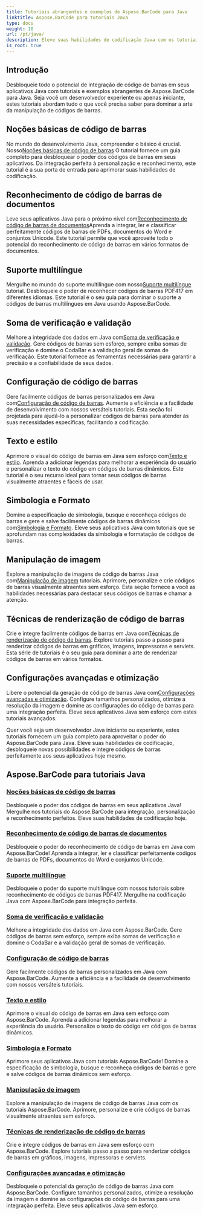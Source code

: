 ```yaml
---
title: Tutoriais abrangentes e exemplos de Aspose.BarCode para Java
linktitle: Aspose.BarCode para tutoriais Java
type: docs
weight: 10
url: /pt/java/
description: Eleve suas habilidades de codificação Java com os tutoriais Aspose.BarCode. Desbloqueie integração, personalização e reconhecimento perfeitos. Mergulhe no poder dos códigos de barras hoje.
is_root: true
---
```

## Introdução

Desbloqueie todo o potencial de integração de código de barras em seus aplicativos Java com tutoriais e exemplos abrangentes de Aspose.BarCode para Java. Seja você um desenvolvedor experiente ou apenas iniciante, estes tutoriais abordam tudo o que você precisa saber para dominar a arte da manipulação de códigos de barras.

## Noções básicas de código de barras

 No mundo do desenvolvimento Java, compreender o básico é crucial. Nosso[Noções básicas de código de barras](./barcode-basics/) O tutorial fornece um guia completo para desbloquear o poder dos códigos de barras em seus aplicativos. Da integração perfeita à personalização e reconhecimento, este tutorial é a sua porta de entrada para aprimorar suas habilidades de codificação.

## Reconhecimento de código de barras de documentos

 Leve seus aplicativos Java para o próximo nível com[Reconhecimento de código de barras de documentos](./document-barcode-recognition/)Aprenda a integrar, ler e classificar perfeitamente códigos de barras de PDFs, documentos do Word e conjuntos Unicode. Este tutorial permite que você aproveite todo o potencial do reconhecimento de código de barras em vários formatos de documentos.

## Suporte multilíngue

 Mergulhe no mundo do suporte multilíngue com nosso[Suporte multilíngue](./multilingual-support/) tutorial. Desbloqueie o poder de reconhecer códigos de barras PDF417 em diferentes idiomas. Este tutorial é o seu guia para dominar o suporte a códigos de barras multilíngues em Java usando Aspose.BarCode.

## Soma de verificação e validação

 Melhore a integridade dos dados em Java com[Soma de verificação e validação](./checksum-and-validation/). Gere códigos de barras sem esforço, sempre exiba somas de verificação e domine o CodaBar e a validação geral de somas de verificação. Este tutorial fornece as ferramentas necessárias para garantir a precisão e a confiabilidade de seus dados.

## Configuração de código de barras

 Gere facilmente códigos de barras personalizados em Java com[Configuração de código de barras](./barcode-configuration/). Aumente a eficiência e a facilidade de desenvolvimento com nossos versáteis tutoriais. Esta seção foi projetada para ajudá-lo a personalizar códigos de barras para atender às suas necessidades específicas, facilitando a codificação.

## Texto e estilo

Aprimore o visual do código de barras em Java sem esforço com[Texto e estilo](./text-and-styling/). Aprenda a adicionar legendas para melhorar a experiência do usuário e personalizar o texto do código em códigos de barras dinâmicos. Este tutorial é o seu recurso ideal para tornar seus códigos de barras visualmente atraentes e fáceis de usar.

## Simbologia e Formato

 Domine a especificação de simbologia, busque e reconheça códigos de barras e gere e salve facilmente códigos de barras dinâmicos com[Simbologia e Formato](./symbology-and-format/). Eleve seus aplicativos Java com tutoriais que se aprofundam nas complexidades da simbologia e formatação de códigos de barras.

## Manipulação de imagem

 Explore a manipulação de imagens de código de barras Java com[Manipulação de imagem](./image-manipulation/) tutoriais. Aprimore, personalize e crie códigos de barras visualmente atraentes sem esforço. Esta seção fornece a você as habilidades necessárias para destacar seus códigos de barras e chamar a atenção.

## Técnicas de renderização de código de barras

 Crie e integre facilmente códigos de barras em Java com[Técnicas de renderização de código de barras](./barcode-rendering-techniques/). Explore tutoriais passo a passo para renderizar códigos de barras em gráficos, imagens, impressoras e servlets. Esta série de tutoriais é o seu guia para dominar a arte de renderizar códigos de barras em vários formatos.

## Configurações avançadas e otimização

Libere o potencial da geração de código de barras Java com[Configurações avançadas e otimização](./advanced-settings-and-optimization/). Configure tamanhos personalizados, otimize a resolução da imagem e domine as configurações do código de barras para uma integração perfeita. Eleve seus aplicativos Java sem esforço com estes tutoriais avançados.

Quer você seja um desenvolvedor Java iniciante ou experiente, estes tutoriais fornecem um guia completo para aproveitar o poder do Aspose.BarCode para Java. Eleve suas habilidades de codificação, desbloqueie novas possibilidades e integre códigos de barras perfeitamente aos seus aplicativos hoje mesmo.

##  Aspose.BarCode para tutoriais Java
### [Noções básicas de código de barras](./barcode-basics/)
Desbloqueie o poder dos códigos de barras em seus aplicativos Java! Mergulhe nos tutoriais do Aspose.BarCode para integração, personalização e reconhecimento perfeitos. Eleve suas habilidades de codificação hoje.
### [Reconhecimento de código de barras de documentos](./document-barcode-recognition/)
Desbloqueie o poder do reconhecimento de código de barras em Java com Aspose.BarCode! Aprenda a integrar, ler e classificar perfeitamente códigos de barras de PDFs, documentos do Word e conjuntos Unicode.
### [Suporte multilíngue](./multilingual-support/)
Desbloqueie o poder do suporte multilíngue com nossos tutoriais sobre reconhecimento de códigos de barras PDF417. Mergulhe na codificação Java com Aspose.BarCode para integração perfeita.
### [Soma de verificação e validação](./checksum-and-validation/)
Melhore a integridade dos dados em Java com Aspose.BarCode. Gere códigos de barras sem esforço, sempre exiba somas de verificação e domine o CodaBar e a validação geral de somas de verificação. 
### [Configuração de código de barras](./barcode-configuration/)
Gere facilmente códigos de barras personalizados em Java com Aspose.BarCode. Aumente a eficiência e a facilidade de desenvolvimento com nossos versáteis tutoriais.
### [Texto e estilo](./text-and-styling/)
Aprimore o visual do código de barras em Java sem esforço com Aspose.BarCode. Aprenda a adicionar legendas para melhorar a experiência do usuário. Personalize o texto do código em códigos de barras dinâmicos.
### [Simbologia e Formato](./symbology-and-format/)
Aprimore seus aplicativos Java com tutoriais Aspose.BarCode! Domine a especificação de simbologia, busque e reconheça códigos de barras e gere e salve códigos de barras dinâmicos sem esforço.
### [Manipulação de imagem](./image-manipulation/)
Explore a manipulação de imagens de código de barras Java com os tutoriais Aspose.BarCode. Aprimore, personalize e crie códigos de barras visualmente atraentes sem esforço.
### [Técnicas de renderização de código de barras](./barcode-rendering-techniques/)
Crie e integre códigos de barras em Java sem esforço com Aspose.BarCode. Explore tutoriais passo a passo para renderizar códigos de barras em gráficos, imagens, impressoras e servlets.
### [Configurações avançadas e otimização](./advanced-settings-and-optimization/)
Desbloqueie o potencial da geração de código de barras Java com Aspose.BarCode. Configure tamanhos personalizados, otimize a resolução da imagem e domine as configurações do código de barras para uma integração perfeita. Eleve seus aplicativos Java sem esforço.